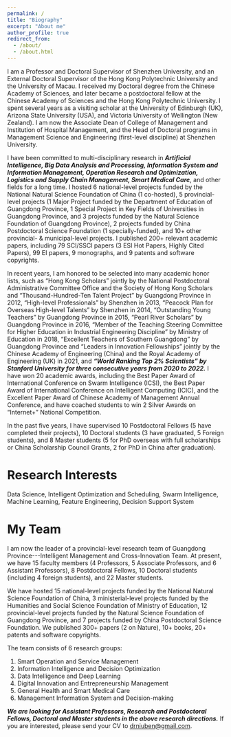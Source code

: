 ```yaml
---
permalink: /
title: "Biography"
excerpt: "About me"
author_profile: true
redirect_from: 
  - /about/
  - /about.html
---
```


I am a Professor and Doctoral Supervisor of Shenzhen University, and an External Doctoral Supervisor of the Hong Kong Polytechnic University and the University of Macau. I received my Doctoral degree from the Chinese Academy of Sciences, and later became a postdoctoral fellow at the Chinese Academy of Sciences and the Hong Kong Polytechnic University. I spent several years as a visiting scholar at the University of Edinburgh (UK), Arizona State University (USA), and Victoria University of Wellington (New Zealand). I am now the Associate Dean of College of Management and Institution of Hospital Management, and the Head of Doctoral programs in Management Science and Engineering (first-level discipline) at Shenzhen University.

I have been committed to multi-disciplinary research in _**Artificial Intelligence, Big Data Analysis and Processing, Information System and Information Management, Operation Research and Optimization, Logistics and Supply Chain Management, Smart Medical Care**_, and other fields for a long time. I hosted 6 national-level projects funded by the National Natural Science Foundation of China (1 co-hosted), 5 provincial-level projects (1 Major Project funded by the Department of Education of Guangdong Province, 1 Special Project in Key Fields of Universities in Guangdong Province, and 3 projects funded by the Natural Science Foundation of Guangdong Province), 2 projects funded by China Postdoctoral Science Foundation (1 specially-funded), and 10+ other provincial- & municipal-level projects. I published 200+ relevant academic papers, including 79 SCI/SSCI papers (3 ESI Hot Papers, Highly Cited Papers), 99 EI papers, 9 monographs, and 9 patents and software copyrights. 

In recent years, I am honored to be selected into many academic honor lists, such as “Hong Kong Scholars” jointly by the National Postdoctoral Administrative Committee Office and the Society of Hong Kong Scholars and “Thousand-Hundred-Ten Talent Project” by Guangdong Province in 2012, “High-level Professionals” by Shenzhen in 2013, “Peacock Plan for Overseas High-level Talents” by Shenzhen in 2014, “Outstanding Young Teachers” by Guangdong Province in 2015, “Pearl River Scholars” by Guangdong Province in 2016, “Member of the Teaching Steering Committee for Higher Education in Industrial Engineering Discipline” by Ministry of Education in 2018, “Excellent Teachers of Southern Guangdong” by Guangdong Province and “Leaders in Innovation Fellowships” jointly by the Chinese Academy of Engineering (China) and the Royal Academy of Engineering (UK) in 2021, and _**“World Ranking Top 2% Scientists” by Stanford University for three consecutive years from 2020 to 2022.**_ I have won 20 academic awards, including the Best Paper Award of International Conference on Swarm Intelligence (ICSI), the Best Paper Award of International Conference on Intelligent Computing (ICIC), and the Excellent Paper Award of Chinese Academy of Management Annual Conference, and have coached students to win 2 Silver Awards on “Internet+” National Competition.

In the past five years, I have supervised 10 Postdoctoral Fellows (5 have completed their projects), 10 Doctoral students (3 have graduated, 5 Foreign students), and 8 Master students (5 for PhD overseas with full scholarships or China Scholarship Council Grants, 2 for PhD in China after graduation).

Research Interests
======
Data Science, Intelligent Optimization and Scheduling, Swarm Intelligence, Machine Learning, Feature Engineering, Decision Support System 

My Team
======
I am now the leader of a provincial-level research team of Guangdong Province---Intelligent Management and Cross-Innovation Team. At present, we have 15 faculty members (4 Professors, 5 Associate Professors, and 6 Assistant Professors), 8 Postdoctoral Fellows, 10 Doctoral students (including 4 foreign students), and 22 Master students.

We have hosted 15 national-level projects funded by the National Natural Science Foundation of China, 3 ministerial-level projects funded by the Humanities and Social Science Foundation of Ministry of Education, 12 provincial-level projects funded by the Natural Science Foundation of Guangdong Province, and 7 projects funded by China Postdoctoral Science Foundation. We published 300+ papers (2 on Nature), 10+ books, 20+ patents and software copyrights.

The team consists of 6 research groups:
1. Smart Operation and Service Management
1. Information Intelligence and Decision Optimization
1. Data Intelligence and Deep Learning
1. Digital Innovation and Entrepreneurship Management
1. General Health and Smart Medical Care
1. Management Information System and Decision-making

_**We are looking for Assistant Professors, Research and Postdoctoral Fellows, Doctoral and Master students in the above research directions.**_ If you are interested, please send your CV to [drniuben@gmail.com](drniuben@gmail.com).
